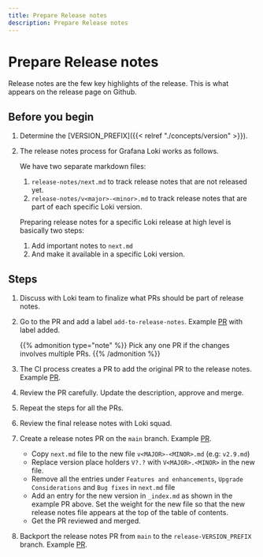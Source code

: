 ```yaml
---
title: Prepare Release notes
description: Prepare Release notes
---
```

# Prepare Release notes

Release notes are the few key highlights of the release. This is what appears on the release page on Github.

## Before you begin

1. Determine the [VERSION_PREFIX]({{< relref "./concepts/version" >}}).

1. The release notes process for Grafana Loki works as follows.

	We have two separate markdown files:
	1. `release-notes/next.md` to track release notes that are not released yet.
	1. `release-notes/v<major>-<minor>.md` to track release notes that are part of each specific Loki version.

	Preparing release notes for a specific Loki release at high level is basically two steps:
	1. Add important notes to `next.md`
	1. And make it available in a specific Loki version.

## Steps

1. Discuss with Loki team to finalize what PRs should be part of release notes.

1. Go to the PR and add a label `add-to-release-notes`. Example [PR](https://github.com/grafana/loki/pull/10213) with label added.

	{{% admonition type="note" %}}
	Pick any one PR if the changes involves multiple PRs.
	{{% /admonition %}}

1. The CI process creates a PR to add the original PR to the release notes. Example [PR](https://github.com/grafana/loki/pull/10359).

1. Review the PR carefully. Update the description, approve and merge.

1. Repeat the steps for all the PRs.

1. Review the final release notes with Loki squad.

1. Create a release notes PR on the `main` branch. Example [PR](https://github.com/grafana/loki/pull/9004/).
   * Copy `next.md` file to the new file `v<MAJOR>-<MINOR>.md` (e.g: `v2.9.md`)
   * Replace version place holders `V?.?` with `V<MAJOR>.<MINOR>` in the new file.
   * Remove all the entries under `Features and enhancements`, `Upgrade Considerations` and `Bug fixes` in `next.md` file
   * Add an entry for the new version in `_index.md` as shown in the example PR above.  Set the weight for the new file so that the new release notes file appears at the top of the table of contents.
   * Get the PR reviewed and merged.

1. Backport the release notes PR from `main` to the `release-VERSION_PREFIX` branch. Example [PR](https://github.com/grafana/loki/pull/10482).
